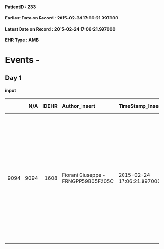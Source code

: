 
#### PatientID : 233
#### Earliest Date on Record : 2015-02-24 17:06:21.997000
#### Latest Date on Record : 2015-02-24 17:06:21.997000
#### EHR Type : AMB

# Events - 

## Day 1

#### input
|      |    N/A |   IDEHR | Author_Insert                       | TimeStamp_Insert           | EHRType   |   PatientID |   IDDigitalSignDocument | persone_vicine   |   Unnamed: 0_x.1 |   IDANAMNESI_SOCIALE | Patient   | FamigliaAltro   | Paziente_T   | FamigliaAltro_T   |   Non_Rilevabile_x.1 | Note_Non_Rilevabile_x.1   | opt_Problemi   | Note_I                                                                                                                                                                                  | chk_contr_sintomi   | opt_paziente_a   | opt_famiglia_a   | opt_adeguatezza   | opt_paziente_solo   | ds_note_con                                                                                                                                                                                                                          | opt_presente_assente   | Presenza_minori   | Caregiver_principale   | opt_necessario   | opt_risorse_ec   | opt_paziente_psi   | opt_Ins_vol   | opt_inv_civile   | Needs     | Domestic partnership         | opt_famiglia_psi   |
|-----:|-------:|--------:|:------------------------------------|:---------------------------|:----------|------------:|------------------------:|:-----------------|-----------------:|---------------------:|:----------|:----------------|:-------------|:------------------|---------------------:|:--------------------------|:---------------|:----------------------------------------------------------------------------------------------------------------------------------------------------------------------------------------|:--------------------|:-----------------|:-----------------|:------------------|:--------------------|:-------------------------------------------------------------------------------------------------------------------------------------------------------------------------------------------------------------------------------------|:-----------------------|:------------------|:-----------------------|:-----------------|:-----------------|:-------------------|:--------------|:-----------------|:----------|:-----------------------------|:-------------------|
| 9094 |   9094 |    1608 | Fiorani Giuseppe - FRNGPP59B05F205C | 2015-02-24 17:06:21.997000 | AMB       |         233 |                   23531 | N/A              |              423 |                  269 | Si#1      | Si#1            | No#0         | Si#1              |                    0 | NR                        | No#0           | Il pz √® informato della malattia oncologica e della progressione anche se sembra ignorare la gravit√† del quadro.La famiglia √® informata dell'aggravamento e della prognosi infausta. | controllo sintomi#0 | Indefinite#2     | Congruenti#1     | Da valutare#2     | No#0                | Il pz vive con la moglie Carmelita di aa 63,la quale √® affetta da artrite reumatoide e DMIND ed il figlio Christian di aa 32.Altri due figli fuori casa: Marica di aa 40 abitante a Gaggiano e Daniela di aa 27 residente a Milano. | Presente#1             | No#0              | La moglie              | No#0             | Adeguate#1       | No#0               | No#0          | No#0             | Clinici#0 | Coniuge/Convivente#0;Figli#2 | No#0               |


